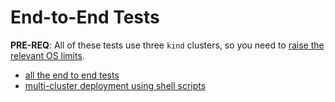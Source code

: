 # End-to-End Tests

**PRE-REQ**: All of these tests use three `kind` clusters, so you need to [raise the relevant OS limits](https://kind.sigs.k8s.io/docs/user/known-issues/#pod-errors-due-to-too-many-open-files).

- [all the end to end tests](ginkgo)
- [multi-cluster deployment using shell scripts](multi-cluster-deployment)
